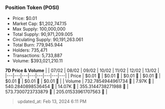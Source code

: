 
  ### Position Token (POSI)
  - Price: $0.01
  - Market Cap: $1,202,747.15
  - Max Supply: 100,000,000
  - Total Supply: 90,971,209.005
  - Circulating Supply: 90,191,263.061
  - Total Burn: 779,945.944
  - Holders: 735,471
  - Transactions: 5,733,887
  - Volume: $393,021,210.11

  **7D Price & Volume**
  | | 07&#x2F;02 | 08&#x2F;02 | 09&#x2F;02 | 10&#x2F;02 | 11&#x2F;02 | 12&#x2F;02 | 13&#x2F;02 |
  |---|---|---|---|---|---|---|---|
  | Price | $0.01 🚀 | $0.01 🚀 | $0.01 🚀 | $0.01 🔻 | $0.01 🚀 | $0.01 🔻 | $0.01 🚀 |
  | Volume | 732.7854944961734 🚀 | 7.97K 🚀 | 540.2840898536454 🔻 | 14.07K 🚀 | 355.3144738271988 🔻 | 573.7300723733879 🚀 | 205.01533961707563 🔻 |

  > updated_at: Feb 13, 2024 6:11 PM
